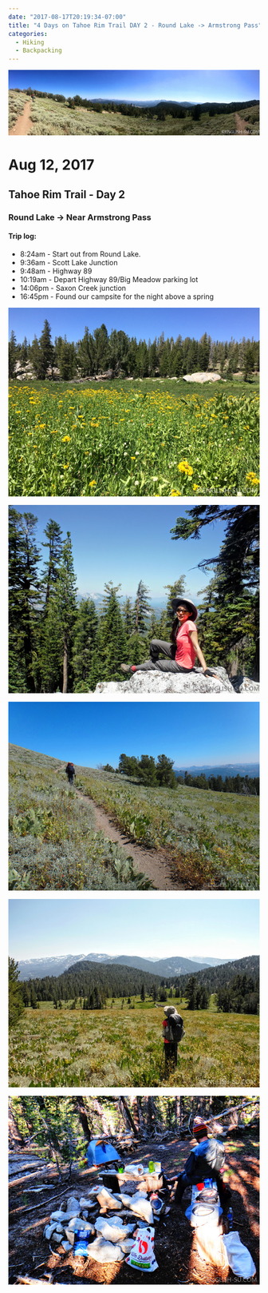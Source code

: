 ```yaml
---
date: "2017-08-17T20:19:34-07:00"
title: "4 Days on Tahoe Rim Trail DAY 2 - Round Lake -> Armstrong Pass"
categories:
  - Hiking
  - Backpacking
---
```

![Tahoe Rim Trail DAY 2 - Round Lake -> Armstrong Pass](/img/uploads/trtday2f.jpg)
# Aug 12, 2017
## Tahoe Rim Trail - Day 2
### Round Lake -> Near Armstrong Pass

#### Trip log:
* 8:24am - Start out from Round Lake.
* 9:36am - Scott Lake Junction
* 9:48am - Highway 89
* 10:19am - Depart Highway 89/Big Meadow parking lot
* 14:06pm - Saxon Creek junction
* 16:45pm - Found our campsite for the night above a spring

![Tahoe Rim Trail DAY 2 - Round Lake -> Armstrong Pass](/img/uploads/trtday2a.jpg)

![Tahoe Rim Trail DAY 2 - Round Lake -> Armstrong Pass](/img/uploads/trtday2b.jpg)

![Tahoe Rim Trail DAY 2 - Round Lake -> Armstrong Pass](/img/uploads/trtday2c.jpg)

![Tahoe Rim Trail DAY 2 - Round Lake -> Armstrong Pass](/img/uploads/trtday2d.jpg)

![Tahoe Rim Trail DAY 2 - Round Lake -> Armstrong Pass](/img/uploads/trtday2e.jpg)
